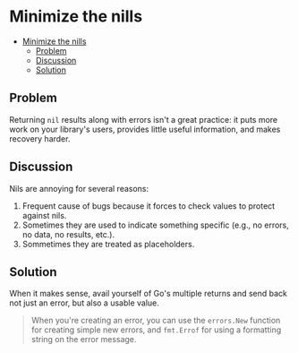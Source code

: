 # Minimize the nills

- [Minimize the nills](#minimize-the-nills)
  - [Problem](#problem)
  - [Discussion](#discussion)
  - [Solution](#solution)

## Problem

Returning `nil` results along with errors isn't a great practice: it puts more work on your library's users, provides little useful information, and makes recovery harder.

## Discussion

Nils are annoying for several reasons:

1. Frequent cause of bugs because it forces to check values to protect against nils.
2. Sometimes they are used to indicate something specific (e.g., no errors, no data, no results, etc.).
3. Sommetimes they are treated as placeholders.

## Solution

When it makes sense, avail yourself of Go's multiple returns and send back not just an error, but also a usable value.

> When you're creating an error, you can use the `errors.New` function for creating simple new errors, and `fmt.Errof` for using a formatting string on the error message.
